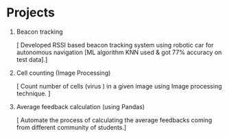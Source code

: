 # Projects
  1. Beacon tracking

      [ Developed RSSI based beacon tracking system using robotic car for autonomous navigation [ML algorithm KNN used & got 77% accuracy on test data].]
        
  3. Cell counting (Image Processing)
 
       [ Count number of cells (virus ) in a given image using Image processing technique. ]
       
  4. Average feedback calculation (using Pandas)

      [ Automate the process of calculating the average feedbacks coming from different community of students.]
